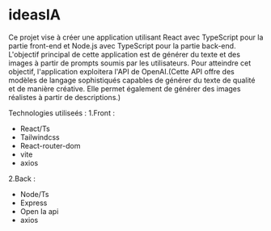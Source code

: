# ideasIA

Ce projet vise à créer une application utilisant React avec TypeScript pour la partie front-end et Node.js avec TypeScript pour la partie back-end.
L'objectif principal de cette application est de générer du texte et des images à partir de prompts soumis par les utilisateurs. Pour atteindre cet objectif, l'application exploitera l'API de OpenAI.(Cette API offre des modèles de langage sophistiqués capables de générer du texte de qualité et de manière créative. Elle permet également de générer des images réalistes à partir de descriptions.)

Technologies utiliseés : 
 1.Front : 
  - React/Ts
  - Tailwindcss
  - React-router-dom
  - vite
  - axios

 2.Back : 
  - Node/Ts
  - Express
  - Open Ia api
  - axios

